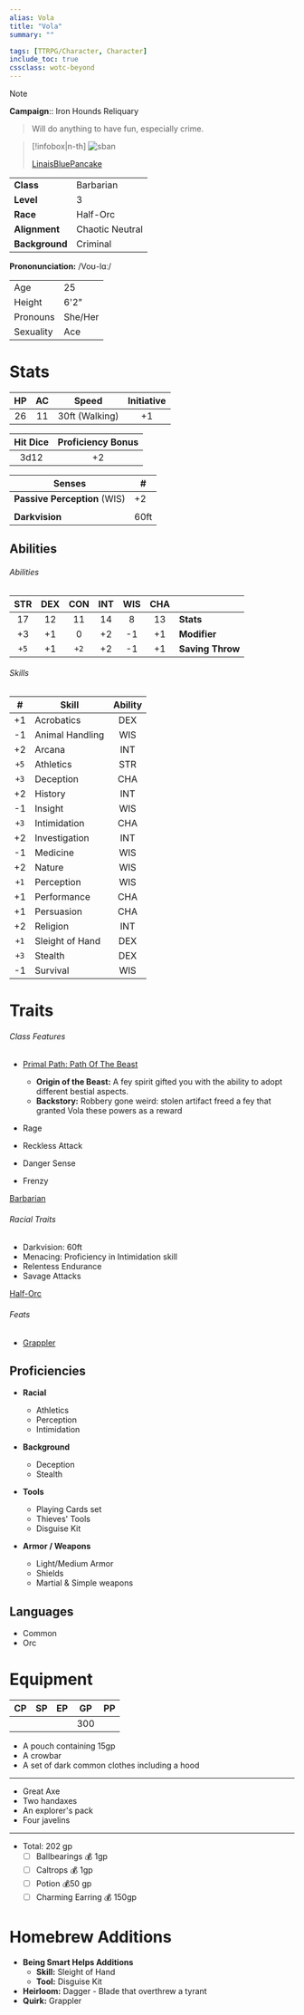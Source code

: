 ```yaml
---
alias: Vola
title: "Vola"
summary: ""

tags: [TTRPG/Character, Character]
include_toc: true
cssclass: wotc-beyond
---
```


> [!note]
> **Campaign**:: Iron Hounds Reliquary

> Will do anything to have fun, especially crime.

> [!infobox|n-th]
> ![sban](https://64.media.tumblr.com/4a4e3ceaea086a158d03116cb312870d/tumblr_pyiyz9EXUr1u8bv9eo1_1280.jpg)
> 
> [LinaisBluePancake](https://linaisbluepancake.tumblr.com/post/187995374842/dnd-characters-bust-commissions-i-never-posted-but/amp)
>
|  |  |
| --- | --- |
| **Class** | Barbarian |
| **Level** | 3 |
| **Race** | Half-Orc |
| **Alignment** | Chaotic Neutral |
| **Background** | Criminal |

**Prononunciation:** /Voʊ-lɑː/

|  |  |
| --- | --- |
| Age | 25 |
| Height | 6'2" |
| Pronouns | She/Her |
| Sexuality | Ace |

# Stats

| HP | AC | Speed | Initiative |
|:---:|:---:|:---:|:---:|
| 26 | 11 | 30ft (Walking) | +1 |

| Hit Dice | Proficiency Bonus |
|:---:|:---:|
| 3d12 | +2 |

| Senses | \# |
| --- | --- |
| **Passive Perception** (WIS) | +2 |
|  |  |
| **Darkvision** | 60ft |

## Abilities

###### Abilities
| STR | DEX | CON | INT | WIS | CHA |  |
|:---:|:---:|:---:|:---:|:---:|:---:| --- |
| 17 | 12 | 11 | 14 | 8 | 13 | **Stats** |
| +3 | +1 | 0 | +2 | -1 | +1 | **Modifier** |
| `+5` | +1 | `+2` | +2 | -1 | +1 | **Saving Throw** |

###### Skills
| \# | Skill | Ability |
|:---:| --- |:---:|
| +1 | Acrobatics | DEX |
| -1 | Animal Handling | WIS |
| +2 | Arcana | INT |
| `+5` | Athletics | STR |
| `+3` | Deception | CHA |
| +2 | History | INT |
| -1 | Insight | WIS |
| `+3` | Intimidation | CHA |
| +2 | Investigation | INT |
| -1 | Medicine | WIS |
| +2 | Nature | WIS |
| `+1` | Perception | WIS |
| +1 | Performance | CHA |
| +1 | Persuasion | CHA |
| +2 | Religion | INT |
| `+1` | Sleight of Hand | DEX |
| `+3` | Stealth | DEX |
| -1 | Survival | WIS |

# Traits

###### Class Features
- [Primal Path: Path Of The Beast](http://dnd5e.wikidot.com/barbarian:beast)
	- **Origin of the Beast:** A fey spirit gifted you with the ability to adopt different bestial aspects.
	- **Backstory:** Robbery gone weird: stolen artifact freed a fey that granted Vola these powers as a reward

- Rage
- Reckless Attack
- Danger Sense
- Frenzy

[Barbarian](http://dnd5e.wikidot.com/barbarian)

###### Racial Traits
- Darkvision: 60ft
- Menacing: Proficiency in Intimidation skill
- Relentess Endurance
- Savage Attacks

[Half-Orc](http://dnd5e.wikidot.com/half-orc)

###### Feats
- [Grappler](http://dnd5e.wikidot.com/feat:grappler)

## Proficiencies
- **Racial**
	- Athletics
	- Perception
	- Intimidation

- **Background**
	- Deception
	- Stealth

- **Tools**
	- Playing Cards set
	- Thieves' Tools
	- Disguise Kit

- **Armor / Weapons**
	- Light/Medium Armor
	- Shields
	- Martial & Simple weapons

## Languages
- Common
- Orc

# Equipment
| CP | SP | EP | GP | PP |
|:---:|:---:|:---:|:---:|:---:|
|  |  |  | 300 |  |

- A pouch containing 15gp
- A crowbar
- A set of dark common clothes including a hood

---
- Great Axe
- Two handaxes
- An explorer's pack
- Four javelins

---
- Total: 202 gp
	- [ ] Ballbearings 💰 1gp
	- [ ] Caltrops 💰 1gp
	- [ ] Potion 💰50 gp
	- [ ] Charming Earring 💰 150gp

# Homebrew Additions

- **Being Smart Helps Additions**
	- **Skill:** Sleight of Hand
	- **Tool:** Disguise Kit
- **Heirloom:** Dagger - Blade that overthrew a tyrant
- **Quirk:** Grappler
